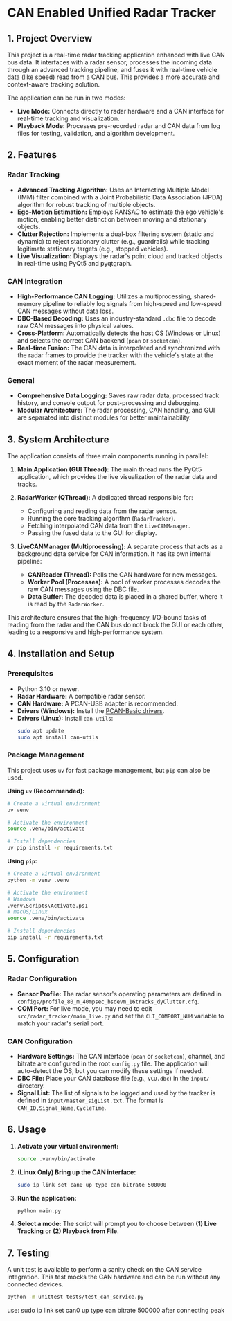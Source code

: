# CAN Enabled Unified Radar Tracker

## 1. Project Overview

This project is a real-time radar tracking application enhanced with live CAN bus data. It interfaces with a radar sensor, processes the incoming data through an advanced tracking pipeline, and fuses it with real-time vehicle data (like speed) read from a CAN bus. This provides a more accurate and context-aware tracking solution.

The application can be run in two modes:

*   **Live Mode:** Connects directly to radar hardware and a CAN interface for real-time tracking and visualization.
*   **Playback Mode:** Processes pre-recorded radar and CAN data from log files for testing, validation, and algorithm development.

## 2. Features

### Radar Tracking

*   **Advanced Tracking Algorithm:** Uses an Interacting Multiple Model (IMM) filter combined with a Joint Probabilistic Data Association (JPDA) algorithm for robust tracking of multiple objects.
*   **Ego-Motion Estimation:** Employs RANSAC to estimate the ego vehicle's motion, enabling better distinction between moving and stationary objects.
*   **Clutter Rejection:** Implements a dual-box filtering system (static and dynamic) to reject stationary clutter (e.g., guardrails) while tracking legitimate stationary targets (e.g., stopped vehicles).
*   **Live Visualization:** Displays the radar's point cloud and tracked objects in real-time using PyQt5 and pyqtgraph.

### CAN Integration

*   **High-Performance CAN Logging:** Utilizes a multiprocessing, shared-memory pipeline to reliably log signals from high-speed and low-speed CAN messages without data loss.
*   **DBC-Based Decoding:** Uses an industry-standard `.dbc` file to decode raw CAN messages into physical values.
*   **Cross-Platform:** Automatically detects the host OS (Windows or Linux) and selects the correct CAN backend (`pcan` or `socketcan`).
*   **Real-time Fusion:** The CAN data is interpolated and synchronized with the radar frames to provide the tracker with the vehicle's state at the exact moment of the radar measurement.

### General

*   **Comprehensive Data Logging:** Saves raw radar data, processed track history, and console output for post-processing and debugging.
*   **Modular Architecture:** The radar processing, CAN handling, and GUI are separated into distinct modules for better maintainability.

## 3. System Architecture

The application consists of three main components running in parallel:

1.  **Main Application (GUI Thread):** The main thread runs the PyQt5 application, which provides the live visualization of the radar data and tracks.

2.  **RadarWorker (QThread):** A dedicated thread responsible for:
    *   Configuring and reading data from the radar sensor.
    *   Running the core tracking algorithm (`RadarTracker`).
    *   Fetching interpolated CAN data from the `LiveCANManager`.
    *   Passing the fused data to the GUI for display.

3.  **LiveCANManager (Multiprocessing):** A separate process that acts as a background data service for CAN information. It has its own internal pipeline:
    *   **CANReader (Thread):** Polls the CAN hardware for new messages.
    *   **Worker Pool (Processes):** A pool of worker processes decodes the raw CAN messages using the DBC file.
    *   **Data Buffer:** The decoded data is placed in a shared buffer, where it is read by the `RadarWorker`.

This architecture ensures that the high-frequency, I/O-bound tasks of reading from the radar and the CAN bus do not block the GUI or each other, leading to a responsive and high-performance system.

## 4. Installation and Setup

### Prerequisites

*   Python 3.10 or newer.
*   **Radar Hardware:** A compatible radar sensor.
*   **CAN Hardware:** A PCAN-USB adapter is recommended.
*   **Drivers (Windows):** Install the [PCAN-Basic drivers](https://www.peak-system.com/PCAN-Basic.239.0.html?&L=1).
*   **Drivers (Linux):** Install `can-utils`:
    ```bash
    sudo apt update
    sudo apt install can-utils
    ```

### Package Management

This project uses `uv` for fast package management, but `pip` can also be used.

**Using `uv` (Recommended):**

```bash
# Create a virtual environment
uv venv

# Activate the environment
source .venv/bin/activate

# Install dependencies
uv pip install -r requirements.txt
```

**Using `pip`:**

```bash
# Create a virtual environment
python -m venv .venv

# Activate the environment
# Windows
.venv\Scripts\Activate.ps1
# macOS/Linux
source .venv/bin/activate

# Install dependencies
pip install -r requirements.txt
```

## 5. Configuration

### Radar Configuration

*   **Sensor Profile:** The radar sensor's operating parameters are defined in `configs/profile_80_m_40mpsec_bsdevm_16tracks_dyClutter.cfg`.
*   **COM Port:** For live mode, you may need to edit `src/radar_tracker/main_live.py` and set the `CLI_COMPORT_NUM` variable to match your radar's serial port.

### CAN Configuration

*   **Hardware Settings:** The CAN interface (`pcan` or `socketcan`), channel, and bitrate are configured in the root `config.py` file. The application will auto-detect the OS, but you can modify these settings if needed.
*   **DBC File:** Place your CAN database file (e.g., `VCU.dbc`) in the `input/` directory.
*   **Signal List:** The list of signals to be logged and used by the tracker is defined in `input/master_sigList.txt`. The format is `CAN_ID,Signal_Name,CycleTime`.

## 6. Usage

1.  **Activate your virtual environment:**
    ```bash
    source .venv/bin/activate
    ```

2.  **(Linux Only) Bring up the CAN interface:**
    ```bash
    sudo ip link set can0 up type can bitrate 500000
    ```

3.  **Run the application:**
    ```bash
    python main.py
    ```

4.  **Select a mode:** The script will prompt you to choose between **(1) Live Tracking** or **(2) Playback from File**.

## 7. Testing

A unit test is available to perform a sanity check on the CAN service integration. This test mocks the CAN hardware and can be run without any connected devices.

```bash
python -m unittest tests/test_can_service.py
```


use: sudo ip link set can0 up type can bitrate 500000
after connecting peak